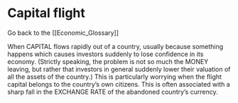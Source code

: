 # Capital flight

Go back to the [[Economic_Glossary]]


When CAPITAL flows rapidly out of a country, usually because something happens which causes investors suddenly to lose confidence in its economy. (Strictly speaking, the problem is not so much the MONEY leaving, but rather that investors in general suddenly lower their valuation of all the assets of the country.) This is particularly worrying when the flight capital belongs to the country’s own citizens. This is often associated with a sharp fall in the EXCHANGE RATE of the abandoned country’s currency.

